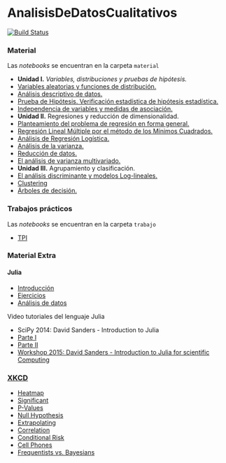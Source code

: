 # AnalisisDeDatosCualitativos

[![Build Status](https://travis-ci.org/diegozea/AnalisisDeDatosCualitativos.jl.svg?branch=master)](https://travis-ci.org/diegozea/AnalisisDeDatosCualitativos.jl)

### Material

Las *notebooks* se encuentran en la carpeta `material`

- **Unidad I.** *Variables, distribuciones y pruebas de hipótesis.*
 - [Variables aleatorias y funciones de distribución.](http://nbviewer.jupyter.org/github/diegozea/AnalisisDeDatosCualitativos.jl/blob/master/material/I.1.VariablesAleatoriasyFuncionesDeDistribucion.ipynb)  
 - [Análisis descriptivo de datos.](http://nbviewer.jupyter.org/github/diegozea/AnalisisDeDatosCualitativos.jl/blob/master/material/I.2.AnalisisDescriptivoDeDatos.ipynb)  
 - [Prueba de Hipótesis. Verificación estadística de hipótesis estadística.](http://nbviewer.jupyter.org/github/diegozea/AnalisisDeDatosCualitativos.jl/blob/master/material/I.3.PruebaDeHipotesis.ipynb)  
 - [Independencia de variables y medidas de asociación.](http://nbviewer.jupyter.org/github/diegozea/AnalisisDeDatosCualitativos.jl/blob/master/material/I.4.IndependenciaDeVariablesyMedidasDeAsociacion.ipynb)  
- **Unidad II.** Regresiones y reducción de dimensionalidad.  
 - [Planteamiento del problema de regresión en forma general.](http://nbviewer.jupyter.org/github/diegozea/AnalisisDeDatosCualitativos.jl/blob/master/material/II.1.Regresion.ipynb)  
 - [Regresión Lineal Múltiple por el método de los Mínimos Cuadrados.](http://nbviewer.jupyter.org/github/diegozea/AnalisisDeDatosCualitativos.jl/blob/master/material/II.2.RegresionLinealMultiple.ipynb)  
 - [Análisis de Regresión Logística.](http://nbviewer.jupyter.org/github/diegozea/AnalisisDeDatosCualitativos.jl/blob/master/material/II.3.RegresionLogistica.ipynb)  
 - [Análisis de la varianza.](http://nbviewer.jupyter.org/github/diegozea/AnalisisDeDatosCualitativos.jl/blob/master/material/II.4.ANOVA.ipynb)  
 - [Reducción de datos.](http://nbviewer.jupyter.org/github/diegozea/AnalisisDeDatosCualitativos.jl/blob/master/material/II.5.ReduccionDeDatos.ipynb)  
 - [El análisis de varianza multivariado.](http://nbviewer.jupyter.org/github/diegozea/AnalisisDeDatosCualitativos.jl/blob/master/material/II.6.ANOVAMultivariado.ipynb)  
- **Unidad III.** Agrupamiento y clasificación.  
 - [El análisis discriminante y modelos Log-lineales.](http://nbviewer.jupyter.org/github/diegozea/AnalisisDeDatosCualitativos.jl/blob/master/material/III.1.AnalisisDiscriminante.ipynb)  
 - [Clustering](http://nbviewer.jupyter.org/github/diegozea/AnalisisDeDatosCualitativos.jl/blob/master/material/III.2.Clustering.ipynb)  
 - [Árboles de decisión.](http://nbviewer.jupyter.org/github/diegozea/AnalisisDeDatosCualitativos.jl/blob/master/material/III.3.ArbolesDeDecision.ipynb)  

### Trabajos prácticos

Las *notebooks* se encuentran en la carpeta `trabajo`

- [TPI](http://nbviewer.jupyter.org/github/diegozea/AnalisisDeDatosCualitativos.jl/blob/master/trabajos/TPI.ipynb)
  
### Material Extra

#### Julia

* [Introducción](http://nbviewer.jupyter.org/format/slides/github/diegozea/ADayWithJulia/blob/master/MBBS2017/Introduccion_a_Julia.ipynb#/)  
* [Ejercicios](http://nbviewer.jupyter.org/format/slides/github/diegozea/ADayWithJulia/blob/master/MBBS2017/Ejercicios.ipynb#/)  
* [Análisis de datos](http://nbviewer.jupyter.org/format/slides/github/diegozea/ADayWithJulia/blob/master/MBBS2017/Analisis_de_datos.ipynb#/)  

Video tutoriales del lenguaje Julia

- SciPy 2014: David Sanders - Introduction to Julia
 - [Parte I](https://youtu.be/vWkgEddb4-A)
 - [Parte II](https://youtu.be/I3JH5Bg46yU)
- [Workshop 2015: David Sanders - Introduction to Julia for scientific Computing](https://youtu.be/gQ1y5NUD_RI)

### [XKCD](http://xkcd.com/)

- [Heatmap](https://www.explainxkcd.com/wiki/index.php/1138:_Heatmap)
- [Significant](https://www.explainxkcd.com/wiki/index.php/882:_Significant)
- [P-Values](https://www.explainxkcd.com/wiki/index.php/1478:_P-Values)
- [Null Hypothesis](https://www.explainxkcd.com/wiki/index.php/892:_Null_Hypothesis)
- [Extrapolating](Extrapolating)
- [Correlation](https://www.explainxkcd.com/wiki/index.php/552:_Correlation)
- [Conditional Risk](https://www.explainxkcd.com/wiki/index.php/795:_Conditional_Risk)
- [Cell Phones](https://www.explainxkcd.com/wiki/index.php/925:_Cell_Phones)
- [Frequentists vs. Bayesians](https://www.explainxkcd.com/wiki/index.php/1132:_Frequentists_vs._Bayesians)

